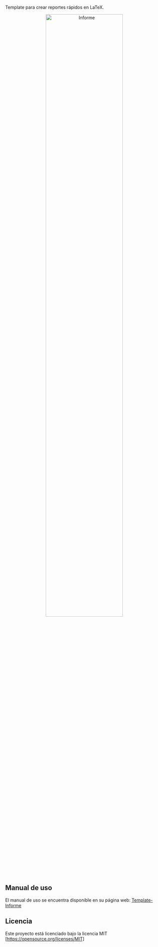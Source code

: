 Template para crear reportes rápidos en LaTeX.

<p align="center">
  <img src="https://latex.ppizarror.com/res/images/reporte.jpg" alt="Informe" width="70%" />
</p>

## Manual de uso
El manual de uso se encuentra disponible en su página web: <a href="https://ppizarror.com/Template-Informe/">Template-Informe</a>

## Licencia
Este proyecto está licenciado bajo la licencia MIT [https://opensource.org/licenses/MIT]